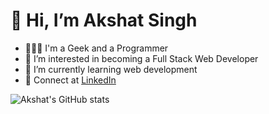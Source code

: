 # 👋 Hi, I’m Akshat Singh
- 👨🏻‍🎓 I'm a Geek and a Programmer
- 👀 I’m interested in becoming a Full Stack Web Developer
- 🌱 I’m currently learning web development
- 🤙 Connect at [LinkedIn](https://www.linkedin.com/in/akshat-apple/)


![Akshat's GitHub stats](https://github-readme-stats.vercel.app/api?username=akshat-singh-dev&count_private=trueshow_icons=true&theme=radical)

<!---
akshat-singh-dev/akshat-singh-dev is a ✨ special ✨ repository because its `README.md` (this file) appears on your GitHub profile.
You can click the Preview link to take a look at your changes.
--->
